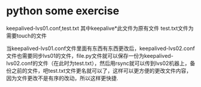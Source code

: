 # python some exercise

keepalived-lvs01.conf,test.txt
其中keepalive*此文件为原有文件
test.txt文件为需要touch的文件

当keepalived-lvs01.conf文件里面有东西有东西更改后，keepalived-lvs02.conf文件也需要同步lvs01的文件，file.py文件就可以保存一份为keepalived-lvs02.conf的文件（在此时为test.txt），然后用rsync就可以传到lvs02机器上，备份之前的文件，吧test.txt文件更名就可以了，这样可以更方便的更改文件内容，因为文件更改不是有序的改动，所以这样更快捷.
